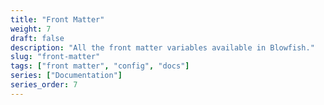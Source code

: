 ```yaml
---
title: "Front Matter"
weight: 7
draft: false
description: "All the front matter variables available in Blowfish."
slug: "front-matter"
tags: ["front matter", "config", "docs"]
series: ["Documentation"]
series_order: 7
---
```

